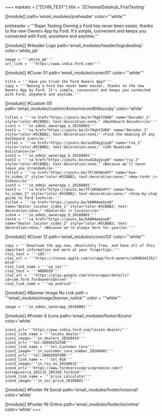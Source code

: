 +++
markets = ["ZCHN_TEST"]
title = 'ZChennaiDatahub_FirstTesting'

[[module]]
path='email_modules/preheader'
color='''white'''

preheader = '''Rajan Testing Owning a Ford has never been easier, thanks to the new Owners App by Ford. It's simple, convenient and keeps you connected with Ford, anywhere and anytime.'''

[[module]] #Header Logo
path='email_modules/header/logodesktop'
color='white_pb'

	image = '''white_pb'''
	url_link = '''https://www.india.ford.com/'''

[[module]] #Cover 01
path='email_modules/cover/01'
color='''white'''
 
	title = '''Have you tried the Ford Owners App?'''
	copy = '''Owning a Ford has never been easier, thanks to the new Owners App by Ford. It's simple, convenient and keeps you connected with Ford, anywhere and anytime.'''

[[module]] #Custom 05
path='email_modules/custom/4columnicon4titlescopy'
color='white'

	title1 = '''<a href="https://youtu.be/3r79gbfZdO8" name="Decoder_1" style="color:#5CB8B2; text-decoration:none;" >Dashboard Decoder</a>'''
	icon1 = '''in_edm1c_ownerapp_a_20160801'''
	text1 = '''<a href="https://youtu.be/3r79gbfZdO8" name="Decoder_2" style="color:#5CB8B2; text-decoration:none;" >Find the meaning of any dashboard icon</a>.'''
	title2 = '''<a href="https://youtu.be/eudIAyg1xp0" name="rsa_1" style="color:#5CB8B2; text-decoration:none;" >24h Roadside Assistance</a>'''
	icon2 = '''in_edm1c_ownerapp_b_20160801'''
	text2 = '''<a href="https://youtu.be/eudIAyg1xp0" name="rsa_2" style="color:#5CB8B2; text-decoration:none;" >Because we'll never leave you stranded</a>.'''
	title3 = '''<a href="https://youtu.be/7FlXKGWiHYY" name="how-to_video_1" style="color:#5CB8B2; text-decoration:none;" >How-to<br /> Videos</a>'''
	icon3 = '''in_edm1c_ownerapp_c_20160801'''
	text3 = '''<a href="https://youtu.be/7FlXKGWiHYY" name="how-to_video_2" style="color:#5CB8B2; text-decoration:none;" >Step-by-step guide to Ford tech</a>.'''
	title4 = '''<a href="https://youtu.be/kA0M4weGse0" name="dealer_locater_video_1" style="color:#5CB8B2; text-decoration:none;" >Dealer<br /> Locator</a>'''
	icon4 = '''in_edm1c_ownerapp_d_20160801'''
	text4 = '''<a href="https://youtu.be/kA0M4weGse0" name="dealer_locater_video_2" style="color:#5CB8B2; text-decoration:none;" >Because we're always here for you</a>.'''

[[module]] #Cover 12
path='email_modules/cover/03'
color='''white'''

	copy = '''Download the app now, absolutely free, and have all of this important information and more at your fingertips.'''
	cta1_text = '''iOS'''
	cta1_url = '''https://itunes.apple.com/in/app/ford-owners/id990342351?mt=8'''
	cta1_link_name = '''oa_ios'''
	cta2_text = '''ANDROID'''
	cta2_url = '''https://play.google.com/store/apps/details?id=com.ford.fordowners&hl=en'''
	cta2_link_name = '''oa_android'''

[[module]] #Banner Image No Link
path = '''email_modules/image/banner_nolink'''
color = '''white'''

	image = '''in_edm1c_ownerapp_20160801'''

[[module]] #Footer 4 Icons
path='email_modules/footer/4icons'
color='white'

	icon1_url='''https://www.india.ford.com/locate-dealer/'''
	icon1_link_name = '''locate_dealer'''
	icon1_image='''in_dealers_20160414'''
	icon2_url='''tel:18004252500'''
	icon2_link_name = '''tel_Customer_Care'''
	icon2_image='''in_customer_care_number_20160401'''
	icon3_url='''tel:18002097400'''
	icon3_link_name = '''tel_RSA'''
	icon3_image='''in_rsa_no_20160615'''
	icon4_url='''https://www.fordservicepricepromise.com/?extcmp=serca_101115_105328_fordind'''
	icon4_link_name = '''price_calculator'''
	icon4_image='''in_svc_price_20160801'''

[[module]] #Footer IN Social
path='email_modules/footer/in/social'
color='white'

[[module]] #Footer IN Online
path='email_modules/footer/in/online'
color='white'
+++